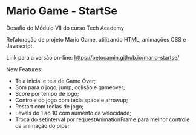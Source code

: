 # Mario Game - StartSe

Desafio do Módulo VII do curso Tech Academy

Refatoração de projeto Mario Game, utilizando HTML, animações CSS e Javascript.

Link para a versão on-line: https://betocamin.github.io/mario-startse/

New Features:

- Tela inicial e tela de Game Over;
- Som para o jogo, jump, colisão e gameover;
- Score por tempo de jogo;
- Controle do jogo com tecla space e arrowup;
- Restart com teclas de jogo;
- Levels do 1 ao 10 com aumento da velocidade;
- Troca do setinterval por requestAnimationFrame para melhor controle da animação do pipe;
